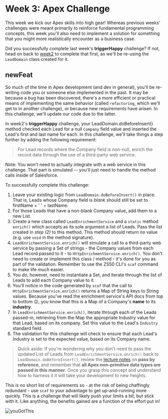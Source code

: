 # Week 3: Apex Challenge

This week we kick our Apex skills into high gear! Whereas previous weeks' challenges were meant primarily to reinforce fundamental programming concepts, this week you'll also need to implement a solution for something that you might more realistically encounter as a business case.

Did you successfully complete last week's **triggerHappy** challenge? If not, head on back to [week2](week2.md) to complete that first, as we'll be re-using the `LeadDomain` class created for it. 

## newFeat

So much of the time in Apex development (and dev in general), you'll be re-writing code you or someone else implemented in the past. It may be because a bug has been discovered, there's a more efficient or practical means of implementing the same behavior (called `refactoring`, which we'll get to in another challenge), or because new requirements have arisen. In this challenge, we'll update our code due to the latter. 

In week2's **triggerHappy** challenge, your LeadDomain.doBeforeInsert() method checked each Lead for a null `Company` field value and inserted the Lead's first and last name for each. In this challenge, we'll take things a step further by adding the following requirement: 

> For Lead records where the Company field is non-null, enrich the record data through the use of a third-party web service. 

Note: You won't need to actually integrate with a web service in this challenge. That part is simulated -- you'll just need to handle the method calls inside of Salesforce. 

To successfully complete this challenge: 
1. Leave your existing logic from `LeadDomain.doBeforeInsert()` in place. That is, Leads whose Company field is *blank* should still be set to firstName + ' ' + lastName. 
2. For those Leads that have a non-blank Company value, add them to a new List. 
3. Create a new class called `LeadEnrichmentService` and a `static` method `enrich()` which accepts as its sole argument a list of Leads. Pass the list created in *step (2)* to this method. This method should return no value (e.g. use `void` in the method signature).
4. `LeadEnrichmentService.enrich()` will simulate a call to a third-party web service by passing a Set of strings - the Company values from each Lead record passed to it - to `HttpEnrichmentService.enrich()`. You don't need to create or implement this class / method - it's done for you as part of the validation. Remember to use the ZS50 CLI's `scaf` command to make life *much* easier.
5. You *do*, however, need to instantiate a Set, and iterate through the list of Leads to add each Company value to it.
6. You'll notice in the code generated by `scaf` that the call to `HttpEnrichmentService.enrich()` returns a Map of String keys to String values. Because you've read the enrichment service's API docs from top to bottom 😉, you know that this is a Map of a Company's **name** to its **industry**. 
7. In `LeadEnrichmentService.enrich()`, iterate through each of the Leads passed-in, retrieving from the Map the appropriate Industry value for that Lead, based on its company. Set this value to the Lead's `Industry` standard field.
8. The validation for this challenge will check to ensure that each Lead's Industry is set to the expected value, based on its Company name. 

> Quick aside: If you're wondering why you don't need to pass the updated List of Leads from `LeadEnrichmentService.enrich()` back to `LeadDomain.doBeforeInsert()`, review the [lecture notes](../lectures/week3.md) on **pass by reference**, and remember that **all Apex non-primitive data types are passed in this manner**. Once you grasp this concept and understand how to harness it it will take your development to new heights.

This is no short list of requirements so - at the risk of being chaffingly redundant - use `scaf` to your advantage to get up-and-running more quickly. This is a challenge that will likely push your limits a bit, but stick with it. Like anything, the benefits gained are a function of the effort put in!

![youGotThis](https://media.giphy.com/media/11F0d3IVhQbreE/giphy.gif)